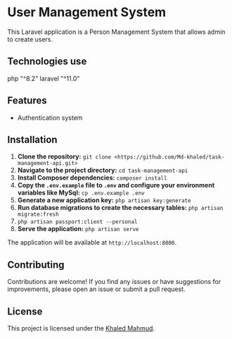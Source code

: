 # User Management System

This Laravel application is a Person Management System that allows admin to create users.

## Technologies use

php "^8.2"
laravel "^11.0"

## Features

- Authentication system

## Installation

1. **Clone the repository:** `git clone <https://github.com/Md-khaled/task-management-api.git>`
2. **Navigate to the project directory:** `cd task-management-api`
3. **Install Composer dependencies:** `composer install`
4. **Copy the `.env.example` file to `.env` and configure your environment variables like MySql:** `cp .env.example .env`
5. **Generate a new application key:** `php artisan key:generate`
6. **Run database migrations to create the necessary tables:** `php artisan migrate:fresh`
7. `php artisan passport:client --personal`
8. **Serve the application:** `php artisan serve`

The application will be available at `http://localhost:8000`.

## Contributing

Contributions are welcome! If you find any issues or have suggestions for improvements, please open an issue or submit a pull request.

## License

This project is licensed under the [Khaled Mahmud](https://github.com/Md-khaled).
